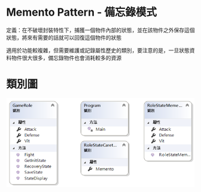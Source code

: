 # Memento Pattern - 備忘錄模式

定義：在不破壞封裝特性下，捕獲一個物件內部的狀態，並在該物件之外保存這個狀態，將來有需要的話就可以回復這個物件的狀態

適用於功能較複雜，但需要維護或記錄屬性歷史的類別，要注意的是，一旦狀態資料物件很大很多，備忘錄物件也會消耗較多的資源

# 類別圖

![備忘錄模式](https://github.com/BryanYu/DesignPatternPractice/blob/master/Memento/ClassDiagram1.png)


